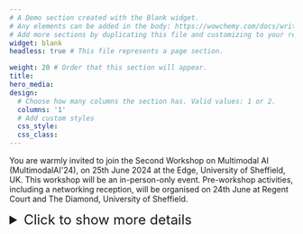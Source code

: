 ```yaml
---
# A Demo section created with the Blank widget.
# Any elements can be added in the body: https://wowchemy.com/docs/writing-markdown-latex/
# Add more sections by duplicating this file and customizing to your requirements.
widget: blank
headless: true # This file represents a page section.

weight: 20 # Order that this section will appear.
title: 
hero_media: 
design:
  # Choose how many columns the section has. Valid values: 1 or 2.
  columns: '1'
  # Add custom styles
  css_style:
  css_class:
---
```


<p style="border: none; margin-left: 0;">
You are warmly invited to join the Second Workshop on Multimodal AI (MultimodalAI'24), on 25th June 2024 at the Edge, University of Sheffield, UK. This workshop will be an in-person-only event. Pre-workshop activities, including a networking reception, will be organised on 24th June at Regent Court and The Diamond, University of Sheffield.
</p>

<details>
<summary style="font-size: 24px; border: none;">Click to show more details</summary>

<p style="border: none; margin-left: 0;">
Multimodal AI, which integrates various data modalities such as text, image, sound, and others, is swiftly revolutionising our interaction with technology and data. MultimodalAI’24 brings together researchers and practitioners from AI, data science, and various scientific and application domains to discuss problems and challenges, share experiences and solutions, explore collaborations and future directions, and build networks and a vibrant community on multimodal AI.
</p>
<p style="border: none; margin-left: 0;">
This workshop features four keynote speakers from academia and industry: <a href="https://www.linkedin.com/in/maria-liakata-273b9677/?originalSubdomain=uk">Maria Liakata</a> (Professor of NLP, Queen Mary University of London, Turing AI Fellow), <a href="https://www.linkedin.com/in/danielzuegner/">Daniel Zügner</a> (Senior Researcher, Microsoft Research AI4Science), <a href="https://www.linkedin.com/in/nataliya-tkachenko-phd-b5ab8324/?originalSubdomain=uk">Nataliya Tkachenko</a> (Generative AI Ethics & Assurance Lead, Lloyds Banking Group), and <a href="https://www.linkedin.com/in/adam-steventon-864a2066/">Adam Steventon</a> (Director of Data Platforms, Our Future Health). We offer participants opportunities to present 5-minute talks and posters, with four prizes (£150 each) in total for the best talks and posters. We also have funds to support travel costs.
</p>
<p style="border: none; margin-left: 0;">
<!--[Register](https://onlineshop.shef.ac.uk/conferences-and-events/faculty-of-engineering/computer-science/second-workshop-on-multimodal-ai-2024) by 10th June 2024 to join this interdisciplinary event to grow our diverse community that shapes and builds the future of multimodal AI research and development. To become a sponsor of this workshop event, [click here](https://multimodalai.github.io/call_for_sponsorship/).-->
</p>
<p style="border: none; margin-left: 0;">
<!--We offer a reduced delegate rate for students (the team will contact you following registration to confirm student status).-->
</p>
<p style="border: none; margin-left: 0;">
<strong>Welcome to share the workshop flyer in <a href="../media/MultimodalAI2024.pdf">PDF</a> and <a href="../media/MultimodalAI2024.png">PNG</a> with your network.</strong>
</p>
</details>
